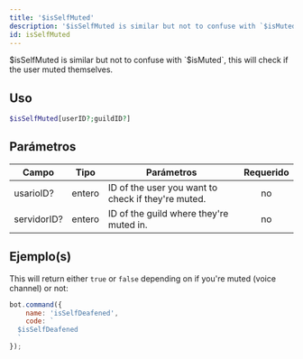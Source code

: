 ```yaml
---
title: '$isSelfMuted'
description: '$isSelfMuted is similar but not to confuse with `$isMuted`, this will check if the user muted themselves.'
id: isSelfMuted
---
```


$isSelfMuted is similar but not to confuse with `$isMuted`, this will check if the user muted themselves.

## Uso

```php
$isSelfMuted[userID?;guildID?]
```

## Parámetros

| Campo       | Tipo   | Parámetros                                         | Requerido |
| ----------- | ------ | -------------------------------------------------- |:---------:|
| usarioID?   | entero | ID of the user you want to check if they're muted. |    no     |
| servidorID? | entero | ID of the guild where they're muted in.            |    no     |

## Ejemplo(s)

This will return either `true` or `false` depending on if you're muted (voice channel) or not:

```javascript
bot.command({
    name: 'isSelfDeafened',
    code: `
  $isSelfDeafened
  `
});
```
